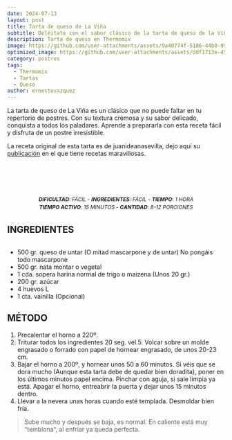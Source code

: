 ```yaml
---
date: 2024-07-13
layout: post
title: Tarta de queso de La Viña
subtitle: Deléitate con el sabor clásico de la tarta de queso de la Viña, hecha en Thermomix
description: Tarta de queso en Thermomix
image: https://github.com/user-attachments/assets/9a40774f-5186-44b0-9954-5afa85d3deda
optimized_image: https://github.com/user-attachments/assets/ddf1713e-4565-42b0-aa97-3b304be19a85
category: postres
tags:
  - Thermomix
  - Tartas
  - Queso
author: ernestovazquez
---
```


La tarta de queso de La Viña es un clásico que no puede faltar en tu repertorio de postres. Con su textura cremosa y su sabor delicado, conquista a todos los paladares. Aprende a prepararla con esta receta fácil y disfruta de un postre irresistible.

La receta original de esta tarta es de juanideanasevilla, dejo aquí su [publicación](https://www.juanideanasevilla.com/thermomix/tarta-de-queso-la-vina) en el que tiene recetas maravillosas.

<div style="display: flex; justify-content: center; text-align: center; margin-bottom: 10px; font-size: 12px;">
  <div>
    <br>
    <br>
    <br>
    <br>
    <br>
    <p style="margin: 0; line-height: 1.5;"><em><strong>DIFICULTAD</strong></em>: <em>FÁCIL</em> - <em><strong>INGREDIENTES</strong></em>: <em>FÁCIL</em> - <em><strong>TIEMPO</strong></em>: <em>1 HORA</em></p>
    <p style="margin: 0; line-height: 1.5;"><em><strong>TIEMPO ACTIVO</strong></em>: <em>15 MINUTOS</em> - <em><strong>CANTIDAD</strong></em>: <em>8-12 PORCIONES</em></p>
  </div>
</div>


## INGREDIENTES

<div style="display: flex; justify-content: space-between;">
  <div style="flex: 1; margin-right: 20px;">
    <ul style="margin-bottom: 0;">
      <li>500 gr. queso de untar (O mitad mascarpone y de untar) No pongáis todo mascarpone</li>
      <li>500 gr. nata montar o vegetal</li>
      <li>1 cda. sopera harina normal de trigo o maizena (Unos 20 gr.)</li>
      <li>200 gr. azúcar</li>
      <li>4 huevos L</li>
      <li>1 cta. vainilla (Opcional)</li>
    </ul>
  </div>
</div>

## MÉTODO

1. Precalentar el horno a 220º.
2. Triturar todos los ingredientes 20 seg. vel.5. Volcar sobre un molde engrasado o forrado con papel de hornear engrasado, de unos 20-23 cm.
3. Bajar el horno a 200º, y hornear unos 50 a 60 minutos. Si véis que se dora mucho (Aunque esta tarta debe de quedar bien doradita), poner en los últimos minutos papel encima. Pinchar con aguja, si sale limpia ya está. Apagar el horno, entreabrir la puerta y dejar unos 15 minutos dentro.
4. Llevar a la nevera unas horas cuando esté templada. Desmoldar bien fría.

> Sube mucho y después se baja, es normal. En caliente está muy “temblona”, al enfriar ya queda perfecta.




